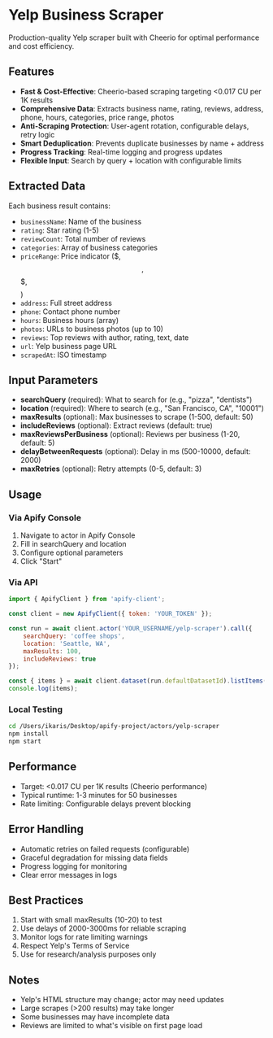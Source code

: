 # Yelp Business Scraper

Production-quality Yelp scraper built with Cheerio for optimal performance and cost efficiency.

## Features

- **Fast & Cost-Effective**: Cheerio-based scraping targeting <0.017 CU per 1K results
- **Comprehensive Data**: Extracts business name, rating, reviews, address, phone, hours, categories, price range, photos
- **Anti-Scraping Protection**: User-agent rotation, configurable delays, retry logic
- **Smart Deduplication**: Prevents duplicate businesses by name + address
- **Progress Tracking**: Real-time logging and progress updates
- **Flexible Input**: Search by query + location with configurable limits

## Extracted Data

Each business result contains:
- `businessName`: Name of the business
- `rating`: Star rating (1-5)
- `reviewCount`: Total number of reviews
- `categories`: Array of business categories
- `priceRange`: Price indicator ($, $$, $$$, $$$$)
- `address`: Full street address
- `phone`: Contact phone number
- `hours`: Business hours (array)
- `photos`: URLs to business photos (up to 10)
- `reviews`: Top reviews with author, rating, text, date
- `url`: Yelp business page URL
- `scrapedAt`: ISO timestamp

## Input Parameters

- **searchQuery** (required): What to search for (e.g., "pizza", "dentists")
- **location** (required): Where to search (e.g., "San Francisco, CA", "10001")
- **maxResults** (optional): Max businesses to scrape (1-500, default: 50)
- **includeReviews** (optional): Extract reviews (default: true)
- **maxReviewsPerBusiness** (optional): Reviews per business (1-20, default: 5)
- **delayBetweenRequests** (optional): Delay in ms (500-10000, default: 2000)
- **maxRetries** (optional): Retry attempts (0-5, default: 3)

## Usage

### Via Apify Console
1. Navigate to actor in Apify Console
2. Fill in searchQuery and location
3. Configure optional parameters
4. Click "Start"

### Via API
```javascript
import { ApifyClient } from 'apify-client';

const client = new ApifyClient({ token: 'YOUR_TOKEN' });

const run = await client.actor('YOUR_USERNAME/yelp-scraper').call({
    searchQuery: 'coffee shops',
    location: 'Seattle, WA',
    maxResults: 100,
    includeReviews: true
});

const { items } = await client.dataset(run.defaultDatasetId).listItems();
console.log(items);
```

### Local Testing
```bash
cd /Users/ikaris/Desktop/apify-project/actors/yelp-scraper
npm install
npm start
```

## Performance

- Target: <0.017 CU per 1K results (Cheerio performance)
- Typical runtime: 1-3 minutes for 50 businesses
- Rate limiting: Configurable delays prevent blocking

## Error Handling

- Automatic retries on failed requests (configurable)
- Graceful degradation for missing data fields
- Progress logging for monitoring
- Clear error messages in logs

## Best Practices

1. Start with small maxResults (10-20) to test
2. Use delays of 2000-3000ms for reliable scraping
3. Monitor logs for rate limiting warnings
4. Respect Yelp's Terms of Service
5. Use for research/analysis purposes only

## Notes

- Yelp's HTML structure may change; actor may need updates
- Large scrapes (>200 results) may take longer
- Some businesses may have incomplete data
- Reviews are limited to what's visible on first page load
